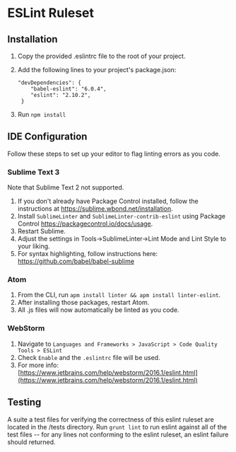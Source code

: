 # ESLint Ruleset

## Installation

1. Copy the provided .eslintrc file to the root of your project.
1. Add the following lines to your project's package.json:

       "devDependencies": {
           "babel-eslint": "6.0.4",
           "eslint": "2.10.2",
        }

1. Run `npm install`

## IDE Configuration

Follow these steps to set up your editor to flag linting errors as you code.

### Sublime Text 3

Note that Sublime Text 2 not supported.

1. If you don't already have Package Control installed, follow the instructions at https://sublime.wbond.net/installation.
1. Install `SublimeLinter` and `SublimeLinter-contrib-eslint` using Package Control https://packagecontrol.io/docs/usage.
1. Restart Sublime.
1. Adjust the settings in Tools->SublimeLinter->Lint Mode and Lint Style to your liking.
1. For syntax highlighting, follow instructions here: https://github.com/babel/babel-sublime

### Atom

1. From the CLI, run `apm install linter && apm install linter-eslint`.
1. After installing those packages, restart Atom.
1. All .js files will now automatically be linted as you code.

### WebStorm

1. Navigate to `Languages and Frameworks > JavaScript > Code Quality Tools > ESLint`
1. Check `Enable` and the `.eslintrc` file will be used.
1. For more info: [https://www.jetbrains.com/help/webstorm/2016.1/eslint.html](https://www.jetbrains.com/help/webstorm/2016.1/eslint.html)

## Testing

A suite a test files for verifying the correctness of this eslint ruleset are located in the /tests directory. Run `grunt lint` to run eslint against all of the test files -- for any lines not conforming to the eslint ruleset, an eslint failure should returned.
